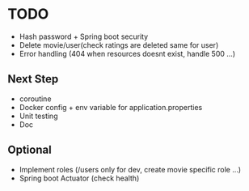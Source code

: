 # TODO
- Hash password + Spring boot security
- Delete movie/user(check ratings are deleted same for user)
- Error handling (404 when resources doesnt exist, handle 500 ...)

## Next Step 
- coroutine
- Docker config + env variable for application.properties
- Unit testing
- Doc

## Optional 
- Implement roles (/users only for dev, create movie specific role ...)
- Spring boot Actuator (check health)